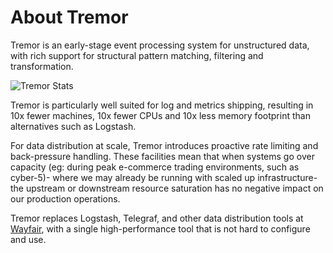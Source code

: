 # About Tremor

Tremor is an early-stage event processing system for unstructured data, with rich support for structural pattern matching, filtering and transformation.


![Tremor Stats](/img/tremor/stats.png)

Tremor is particularly well suited for log and metrics shipping, resulting in 10x fewer machines, 10x fewer CPUs and 10x less memory footprint than alternatives such as Logstash.

For data distribution at scale, Tremor introduces proactive rate limiting and back-pressure handling. These facilities mean that when systems go over capacity (eg: during peak e-commerce trading environments, such as cyber-5)- where we may already be running with scaled up infrastructure- the upstream or downstream resource saturation has no negative impact on our production operations.

Tremor replaces Logstash, Telegraf, and other data distribution tools at [Wayfair](https://www.wayfair.com/), with a single high-performance tool that is not hard to configure and use.
